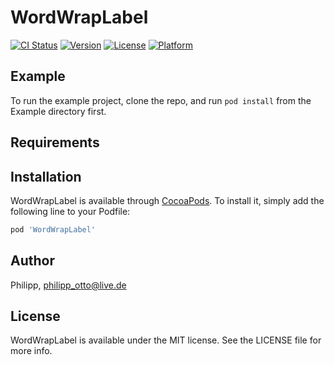 # WordWrapLabel

[![CI Status](https://img.shields.io/travis/Philipp/WordWrapLabel.svg?style=flat)](https://travis-ci.org/Philipp/WordWrapLabel)
[![Version](https://img.shields.io/cocoapods/v/WordWrapLabel.svg?style=flat)](https://cocoapods.org/pods/WordWrapLabel)
[![License](https://img.shields.io/cocoapods/l/WordWrapLabel.svg?style=flat)](https://cocoapods.org/pods/WordWrapLabel)
[![Platform](https://img.shields.io/cocoapods/p/WordWrapLabel.svg?style=flat)](https://cocoapods.org/pods/WordWrapLabel)

## Example

To run the example project, clone the repo, and run `pod install` from the Example directory first.

## Requirements

## Installation

WordWrapLabel is available through [CocoaPods](https://cocoapods.org). To install
it, simply add the following line to your Podfile:

```ruby
pod 'WordWrapLabel'
```

## Author

Philipp, philipp_otto@live.de

## License

WordWrapLabel is available under the MIT license. See the LICENSE file for more info.
